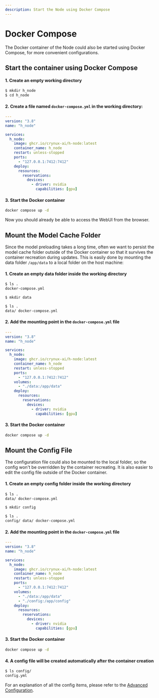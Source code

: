 ```yaml
---
description: Start the Node using Docker Compose
---
```


# Docker Compose

The Docker container of the Node could also be started using Docker Compose, for more convenient configurations.

## Start the container using Docker Compose

#### 1. Create an empty working directory

```sh
$ mkdir h_node
$ cd h_node
```

#### 2. Create a file named `docker-compose.yml` in the working directory:

```yaml
---
version: "3.8"
name: "h_node"

services:
  h_node:
    image: ghcr.io/crynux-ai/h-node:latest
    container_name: h_node
    restart: unless-stopped
    ports:
      - "127.0.0.1:7412:7412"
    deploy:
      resources:
        reservations:
          devices:
            - driver: nvidia
              capabilities: [gpu]

```

#### 3. Start the Docker container

```sh
docker compose up -d
```

Now you should already be able to access the WebUI from the browser.

## Mount the Model Cache Folder

Since the model preloading takes a long time, often we want to persist the model cache folder outside of the Docker container so that it survives the container recreation during updates. This is easily done by mounting the data folder `/app/data` to a local folder on the host machine:

#### 1. Create an empty data folder inside the working directory

```sh
$ ls .
docker-compose.yml

$ mkdir data

$ ls .
data/ docker-compose.yml
```

#### 2. Add the mounting point in the `docker-compose.yml` file

```yaml
---
version: "3.8"
name: "h_node"

services:
  h_node:
    image: ghcr.io/crynux-ai/h-node:latest
    container_name: h_node
    restart: unless-stopped
    ports:
      - "127.0.0.1:7412:7412"
    volumes:
      - "./data:/app/data"
    deploy:
      resources:
        reservations:
          devices:
            - driver: nvidia
              capabilities: [gpu]
```

#### 3. Start the Docker container

```sh
docker compose up -d
```

## Mount the Config File

The configuration file could also be mounted to the local folder, so the config won't be overridden by the container recreating. It is also easier to edit the config file outside of the Docker container.

#### 1. Create an empty config folder inside the working directory

```sh
$ ls .
data/ docker-compose.yml

$ mkdir config

$ ls .
config/ data/ docker-compose.yml
```

#### 2. Add the mounting point in the `docker-compose.yml` file

```yaml
---
version: "3.8"
name: "h_node"

services:
  h_node:
    image: ghcr.io/crynux-ai/h-node:latest
    container_name: h_node
    restart: unless-stopped
    ports:
      - "127.0.0.1:7412:7412"
    volumes:
      - "./data:/app/data"
      - "./config:/app/config"
    deploy:
      resources:
        reservations:
          devices:
            - driver: nvidia
              capabilities: [gpu]
```

#### 3. Start the Docker container

```sh
docker compose up -d
```

#### 4. A config file will be created automatically after the container creation

```sh
$ ls config/
config.yml
```

For an explanation of all the config items, please refer to the [Advanced Configuration](advanced-configuration.md).

